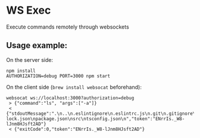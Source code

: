 # WS Exec
Execute commands remotely through websockets

## Usage example:
On the server side:
```shell script
npm install
AUTHORIZATION=debug PORT=3000 npm start
````

On the client side (`brew install websocat` beforehand):
```shell script
websocat ws://localhost:3000?authorization=debug
 > {"command":"ls", "args":["-a"]}
 < {"stdoutMessage":".\n..\n.eslintignore\n.eslintrc.js\n.git\n.gitignore\n.idea\n.prettierrc.js\nREADME.md\nbuild\nnode_modules\npackage-lock.json\npackage.json\nsrc\ntsconfig.json\n","token":"ENrrIs._W8-lJnm8HJsft2AD"}
 < {"exitCode":0,"token":"ENrrIs._W8-lJnm8HJsft2AD"}
```
